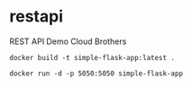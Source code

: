 # restapi
REST API Demo Cloud Brothers

```
docker build -t simple-flask-app:latest .
```
```
docker run -d -p 5050:5050 simple-flask-app
```